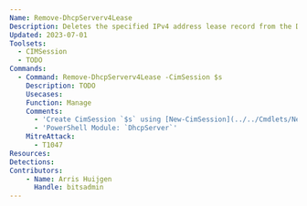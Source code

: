 ```yaml
---
Name: Remove-DhcpServerv4Lease
Description: Deletes the specified IPv4 address lease record from the Dynamic Host Configuration Protocol (DHCP) server service
Updated: 2023-07-01
Toolsets:
  - CIMSession
  - TODO
Commands:
  - Command: Remove-DhcpServerv4Lease -CimSession $s
    Description: TODO
    Usecases:
    Function: Manage
    Comments:
      - 'Create CimSession `$s` using [New-CimSession](../../Cmdlets/New-CimSession/)'
      - 'PowerShell Module: `DhcpServer`'
    MitreAttack:
      - T1047
Resources:
Detections:
Contributors:
    - Name: Arris Huijgen
      Handle: bitsadmin
---
```

